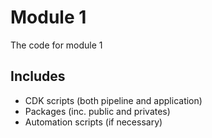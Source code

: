 # Module 1

The code for module 1

## Includes

- CDK scripts (both pipeline and application)
- Packages (inc. public and privates)
- Automation scripts (if necessary)
